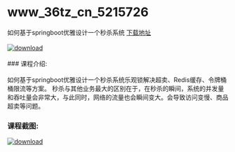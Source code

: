 # www_36tz_cn_5215726
如何基于springboot优雅设计一个秒杀系统
[下载地址](http://www.36tz.cn/article/5215726 "下载地址")
<br/></br>[![download](http://36tz.cn/muke_img/2020_10_2-52-300x134.png "下载地址")](http://www.36tz.cn/article/5215726 "下载地址")
<br/></br>### 课程介绍:<br/></br>如何基于springboot优雅设计一个秒杀系统乐观锁解决超卖、Redis缓存、令牌桶桶限流等方案。
秒杀与其他业务最大的区别在于，在秒杀的瞬间，系统的并发量和吞吐量会非常大，与此同时，网络的流量也会瞬间变大。会导致访问变慢、商品超卖等问题。

### 课程截图:
[![download](http://36tz.cn/muke_img/2020_10_1-56.png "下载地址")](http://www.36tz.cn/article/5215726 "下载地址")
